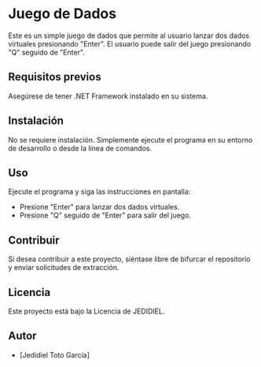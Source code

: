 # Juego de Dados

Este es un simple juego de dados que permite al usuario lanzar dos dados virtuales presionando "Enter". El usuario puede salir del juego presionando "Q" seguido de "Enter".

## Requisitos previos

Asegúrese de tener .NET Framework instalado en su sistema.

## Instalación

No se requiere instalación. Simplemente ejecute el programa en su entorno de desarrollo o desde la línea de comandos.

## Uso

Ejecute el programa y siga las instrucciones en pantalla:
- Presione "Enter" para lanzar dos dados virtuales.
- Presione "Q" seguido de "Enter" para salir del juego.

## Contribuir

Si desea contribuir a este proyecto, siéntase libre de bifurcar el repositorio y enviar solicitudes de extracción.

## Licencia

Este proyecto está bajo la Licencia de JEDIDIEL.

## Autor

- [Jedidiel Toto García]
